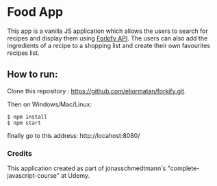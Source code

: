 # Food App
This app is a vanilla JS application which allows the users to search for recipes and display them using [Forkify API](https://forkify-api.herokuapp.com/).
The users can also add the ingredients of a recipe to a shopping list and create their own favourites recipes list.

## How to run:

Clone this repository : https://github.com/eliormatan/forkify.git.

Then on Windows/Mac/Linux:

```
$ npm install  
$ npm start
```


finally go to this address: 
http://locahost:8080/
	

### Credits
This application created as part of jonasschmedtmann's "complete-javascript-course" at Udemy.



